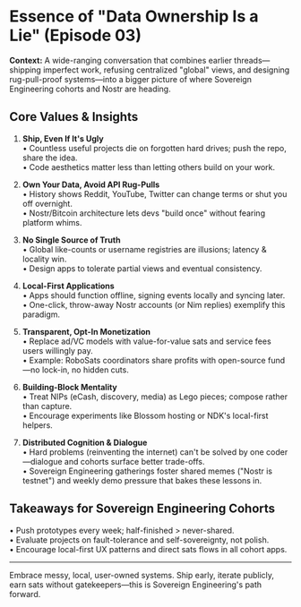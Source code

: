 # Essence of "Data Ownership Is a Lie" (Episode 03)

**Context:** A wide-ranging conversation that combines earlier threads—shipping imperfect work, refusing centralized "global" views, and designing rug-pull-proof systems—into a bigger picture of where Sovereign Engineering cohorts and Nostr are heading.

## Core Values & Insights

1. **Ship, Even If It's Ugly**  
   • Countless useful projects die on forgotten hard drives; push the repo, share the idea.  
   • Code aesthetics matter less than letting others build on your work.

2. **Own Your Data, Avoid API Rug-Pulls**  
   • History shows Reddit, YouTube, Twitter can change terms or shut you off overnight.  
   • Nostr/Bitcoin architecture lets devs "build once" without fearing platform whims.

3. **No Single Source of Truth**  
   • Global like-counts or username registries are illusions; latency & locality win.  
   • Design apps to tolerate partial views and eventual consistency.

4. **Local-First Applications**  
   • Apps should function offline, signing events locally and syncing later.  
   • One-click, throw-away Nostr accounts (or Nim replies) exemplify this paradigm.

5. **Transparent, Opt-In Monetization**  
   • Replace ad/VC models with value-for-value sats and service fees users willingly pay.  
   • Example: RoboSats coordinators share profits with open-source fund—no lock-in, no hidden cuts.

6. **Building-Block Mentality**  
   • Treat NIPs (eCash, discovery, media) as Lego pieces; compose rather than capture.  
   • Encourage experiments like Blossom hosting or NDK's local-first helpers.

7. **Distributed Cognition & Dialogue**  
   • Hard problems (reinventing the internet) can't be solved by one coder—dialogue and cohorts surface better trade-offs.  
   • Sovereign Engineering gatherings foster shared memes ("Nostr is testnet") and weekly demo pressure that bakes these lessons in.

## Takeaways for Sovereign Engineering Cohorts

• Push prototypes every week; half-finished > never-shared.  
• Evaluate projects on fault-tolerance and self-sovereignty, not polish.  
• Encourage local-first UX patterns and direct sats flows in all cohort apps.

---
Embrace messy, local, user-owned systems. Ship early, iterate publicly, earn sats without gatekeepers—this is Sovereign Engineering's path forward. 